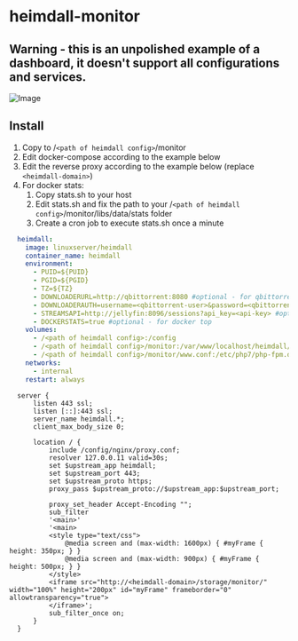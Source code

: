 # heimdall-monitor

## Warning - this is an unpolished example of a dashboard, it doesn't support all configurations and services.

![Image](https://i.imgur.com/9uHibY0.jpg)

## Install
1. Copy to /`<path of heimdall config>`/monitor
1. Edit docker-compose according to the example below
1. Edit the reverse proxy according to the example below (replace `<heimdall-domain>`)
1. For docker stats:
    1. Copy stats.sh to your host
    1. Edit stats.sh and fix the path to your /`<path of heimdall config>`/monitor/libs/data/stats folder
    1. Create a cron job to execute stats.sh once a minute

```YAML
  heimdall:
    image: linuxserver/heimdall
    container_name: heimdall
    environment:
      - PUID=${PUID}
      - PGID=${PGID}
      - TZ=${TZ}
      - DOWNLOADERURL=http://qbittorrent:8080 #optional - for qbittorrent downloads
      - DOWNLOADERAUTH=username=<qbittorrent-user>&password=<qbittorrent-password> #optional - for qbittorrent downloads
      - STREAMSAPI=http://jellyfin:8096/sessions?api_key=<api-key> #optional - for jellyfin streams
      - DOCKERSTATS=true #optional - for docker top
    volumes:
      - /<path of heimdall config>:/config
      - /<path of heimdall config>/monitor:/var/www/localhost/heimdall/storage/app/public/monitor #required - change to your heimdall config folder
      - /<path of heimdall config>/monitor/www.conf:/etc/php7/php-fpm.d/www.conf #required - change to your heimdall config folder
    networks:
      - internal
    restart: always
```
```Nginx
  server {
      listen 443 ssl;
      listen [::]:443 ssl;
      server_name heimdall.*;
      client_max_body_size 0;

      location / {
          include /config/nginx/proxy.conf;
          resolver 127.0.0.11 valid=30s;
          set $upstream_app heimdall;
          set $upstream_port 443;
          set $upstream_proto https;
          proxy_pass $upstream_proto://$upstream_app:$upstream_port;

          proxy_set_header Accept-Encoding "";
          sub_filter
          '<main>'
          '<main>
          <style type="text/css"> 
              @media screen and (max-width: 1600px) { #myFrame { height: 350px; } }
              @media screen and (max-width: 900px) { #myFrame { height: 500px; } } 
          </style>
          <iframe src="http://<heimdall-domain>/storage/monitor/" width="100%" height="200px" id="myFrame" frameborder="0" allowtransparency="true">
          </iframe>';
          sub_filter_once on;
      }
  }
```